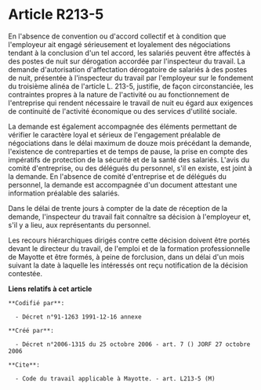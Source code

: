 # Article R213-5

En l'absence de convention ou d'accord collectif et à condition que l'employeur ait engagé sérieusement et loyalement des
négociations tendant à la conclusion d'un tel accord, les salariés peuvent être affectés à des postes de nuit sur dérogation
accordée par l'inspecteur du travail. La demande d'autorisation d'affectation dérogatoire de salariés à des postes de nuit,
présentée à l'inspecteur du travail par l'employeur sur le fondement du troisième alinéa de l'article L. 213-5, justifie, de
façon circonstanciée, les contraintes propres à la nature de l'activité ou au fonctionnement de l'entreprise qui rendent
nécessaire le travail de nuit eu égard aux exigences de continuité de l'activité économique ou des services d'utilité
sociale.

La demande est également accompagnée des éléments permettant de vérifier le caractère loyal et sérieux de l'engagement
préalable de négociations dans le délai maximum de douze mois précédant la demande, l'existence de contreparties et de temps
de pause, la prise en compte des impératifs de protection de la sécurité et de la santé des salariés. L'avis du comité
d'entreprise, ou des délégués du personnel, s'il en existe, est joint à la demande. En l'absence de comité d'entreprise et de
délégués du personnel, la demande est accompagnée d'un document attestant une information préalable des salariés.

Dans le délai de trente jours à compter de la date de réception de la demande, l'inspecteur du travail fait connaître sa
décision à l'employeur et, s'il y a lieu, aux représentants du personnel.

Les recours hiérarchiques dirigés contre cette décision doivent être portés devant le directeur du travail, de l'emploi et de
la formation professionnelle de Mayotte et être formés, à peine de forclusion, dans un délai d'un mois suivant la date à
laquelle les intéressés ont reçu notification de la décision contestée.

**Liens relatifs à cet article**

	**Codifié par**:

	  - Décret n°91-1263 1991-12-16 annexe

	**Créé par**:

	  - Décret n°2006-1315 du 25 octobre 2006 - art. 7 () JORF 27 octobre 2006

	**Cite**:

	  - Code du travail applicable à Mayotte. - art. L213-5 (M)
